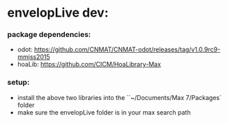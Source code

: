 # envelopLive dev:

### package dependencies:
* odot: https://github.com/CNMAT/CNMAT-odot/releases/tag/v1.0.9rc9-mmjss2015
* hoaLib: https://github.com/CICM/HoaLibrary-Max

### setup:
* install the above two libraries into the ``~/Documents/Max 7/Packages` folder
* make sure the envelopLive folder is in your max search path
